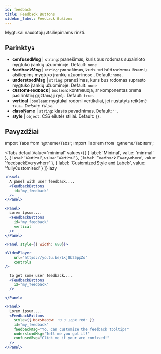 ```yaml
---
id: feedback 
title: Feedback Buttons
sidebar_label: Feedback Buttons
---
```


Mygtukai naudotojų atsiliepimams rinkti.

## Parinktys

* __confusedMsg__ | `string`: pranešimas, kuris bus rodomas supainioto mygtuko įrankių užuominoje. Default: `none`.
* __feedbackMsg__ | `string`: pranešimas, kuris turi būti rodomas išsamių atsiliepimų mygtuko įrankių užuominose.. Default: `none`.
* __understoodMsg__ | `string`: pranešimas, kuris bus rodomas suprasto mygtuko įrankių užuominoje. Default: `none`.
* __customFeedback__ | `boolean`: kontroliuoja, ar komponentas priima pasirinktinį grįžtamąjį ryšį.. Default: `true`.
* __vertical__ | `boolean`: mygtukai rodomi vertikaliai, jei nustatyta reikšmė `true`.. Default: `false`.
* __className__ | `string`: klasės pavadinimas. Default: `''`.
* __style__ | `object`: CSS eilutės stiliai. Default: `{}`.


## Pavyzdžiai

import Tabs from '@theme/Tabs';
import TabItem from '@theme/TabItem';

<Tabs
    defaultValue="minimal"
    values={[
        { label: 'Minimal', value: 'minimal' },
        { label: 'Vertical', value: 'Vertical' },
        { label: 'Feedback Everywhere', value: 'feedbackEverywhere' },
        { label: 'Customized Style and Labels', value: 'fullyCustomized' }
    ]}
    lazy
>

<TabItem value="minimal">

```jsx live
<Panel>
  A panel with user feedback....
  <FeedbackButtons
    id="my_feedback" 
  />
</Panel>
```

</TabItem>

<TabItem value="Vertical">

```jsx live
<Panel>
  Lorem ipsum....
  <FeedbackButtons
    id="my_feedback" 
    vertical
  />
</Panel>
```
</TabItem>

<TabItem value="feedbackEverywhere">

```jsx live
<Panel style={{ width: 680}}>

<VideoPlayer
    url="https://youtu.be/Lkj8b25ppZo"
    controls
/>

  to get some user feedback....
  <FeedbackButtons
    id="my_feedback" 
  />

</Panel>
```
</TabItem>

<TabItem value="fullyCustomized">

```jsx live
<Panel>
  Lorem ipsum....
  <FeedbackButtons
    style={{ boxShadow: '0 0 12px red' }}
    id="my_feedback"  
    feedbackMsg="You can customize the feedback tooltip!"
    understoodMsg="Tell me you got it!" 
    confusedMsg="Click me if your are confused!" 
  />
</Panel>
```
</TabItem>

</Tabs>
